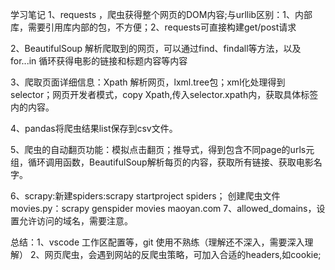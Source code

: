 学习笔记
1、requests ，爬虫获得整个网页的DOM内容;与urllib区别：1、内部库，需要引用库内部的包，不方便；2、requests可直接构建get/post请求

2、BeautifulSoup 解析爬取到的网页，可以通过find、findall等方法，以及for...in 循环获得电影的链接和标题内容等内容

3、爬取页面详细信息：Xpath 解析网页，lxml.tree包；xml化处理得到selector；网页开发者模式，copy Xpath,传入selector.xpath内，获取具体标签内的内容。

4、pandas将爬虫结果list保存到csv文件。

5、爬虫的自动翻页功能：模拟点击翻页；推导式，得到包含不同page的urls元组，循环调用函数，BeautifulSoup解析每页的内容，获取所有链接、获取电影名字。

6、scrapy:新建spiders:scrapy startproject spiders；
          创建爬虫文件movies.py：scrapy genspider movies maoyan.com
7、allowed_domains，设置允许访问的域名，需要注意。

总结：1、vscode 工作区配置等，git 使用不熟练（理解还不深入，需要深入理解）
     2、网页爬虫，会遇到网站的反爬虫策略，可加入合适的headers,如cookie;
      

